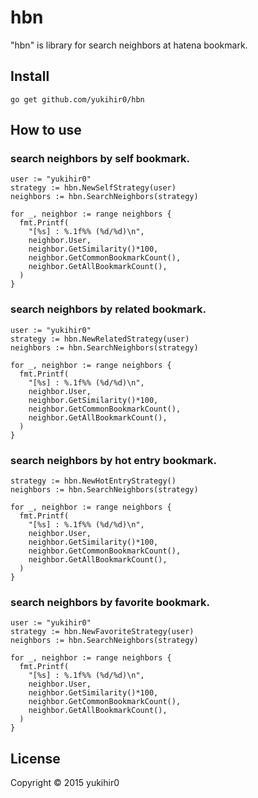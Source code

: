 # hbn

"hbn" is library for search neighbors at hatena bookmark.

## Install

```
go get github.com/yukihir0/hbn
```

## How to use

### search neighbors by self bookmark.

```
user := "yukihir0"
strategy := hbn.NewSelfStrategy(user)
neighbors := hbn.SearchNeighbors(strategy)

for _, neighbor := range neighbors {
  fmt.Printf(
    "[%s] : %.1f%% (%d/%d)\n",
    neighbor.User,
    neighbor.GetSimilarity()*100,
    neighbor.GetCommonBookmarkCount(),
    neighbor.GetAllBookmarkCount(),
  )
}
```

### search neighbors by related bookmark.

```
user := "yukihir0"
strategy := hbn.NewRelatedStrategy(user)
neighbors := hbn.SearchNeighbors(strategy)

for _, neighbor := range neighbors {
  fmt.Printf(
    "[%s] : %.1f%% (%d/%d)\n",
    neighbor.User,
    neighbor.GetSimilarity()*100,
    neighbor.GetCommonBookmarkCount(),
    neighbor.GetAllBookmarkCount(),
  )
}
```

### search neighbors by hot entry bookmark.

```
strategy := hbn.NewHotEntryStrategy()
neighbors := hbn.SearchNeighbors(strategy)

for _, neighbor := range neighbors {
  fmt.Printf(
    "[%s] : %.1f%% (%d/%d)\n",
    neighbor.User,
    neighbor.GetSimilarity()*100,
    neighbor.GetCommonBookmarkCount(),
    neighbor.GetAllBookmarkCount(),
  )
}
```

### search neighbors by favorite bookmark.

```
user := "yukihir0"
strategy := hbn.NewFavoriteStrategy(user)
neighbors := hbn.SearchNeighbors(strategy)

for _, neighbor := range neighbors {
  fmt.Printf(
    "[%s] : %.1f%% (%d/%d)\n",
    neighbor.User,
    neighbor.GetSimilarity()*100,
    neighbor.GetCommonBookmarkCount(),
    neighbor.GetAllBookmarkCount(),
  )
}
```

## License

Copyright &copy; 2015 yukihir0

